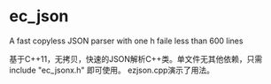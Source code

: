 # ec_json
A fast copyless JSON parser with one h faile less than 600 lines

基于C++11，无拷贝，快速的JSON解析C++类。单文件无其他依赖，只需include "ec_jsonx.h" 即可使用。
ezjson.cpp演示了用法。
